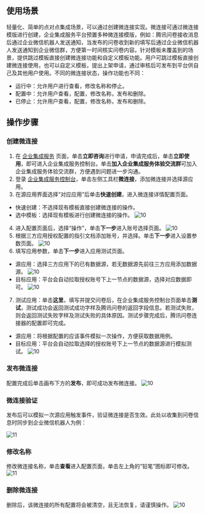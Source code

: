 

## 使用场景
轻量化、简单的点对点集成场景，可以通过创建微连接实现。微连接可通过微连接模版进行创建，企业集成服务平台预置多种微连接模版，例如：腾讯问卷接收消息后通过企业微信机器人发送通知，当发布的问卷收到新的填写后通过企业微信机器人发送通知到企业微信群，方便第一时间核实问卷内容。针对模板未覆盖到的场景，提供跳过模板直接创建微连接功能和自定义模板功能。用户可跳过模板直接创建微连接使用，也可以自定义模板，提出上架申请，通过审核后可发布到平台供自己及其他用户使用。不同的微连接状态，操作功能也不同：
- 运行中：允许用户进行查看，修改名称和停止。
- 配置中：允许用户查看，配置，修改名称，发布和删除。
- 已停止：允许用户查看，配置，修改名称，发布和删除。

## 操作步骤
### 创建微连接
1. 在 [企业集成服务](https://cloud.tencent.com/product/eis) 页面，单击**立即咨询**进行申请，申请完成后，单击**立即使用**，即可进入企业集成服务控制台。单击**加入企业集成服务体验交流群**可加入企业集成服务体验交流群，方便遇到问题进一步沟通。  
2. 登录 [企业集成服务控制台](https://console.cloud.tencent.com/eis)，单击左侧工具栏**微连接**，添加微连接并选择源应用。
3. 在源应用界面选择“对应应用”后单击**快速创建**，进入微连接详情配置页面。  
 - 快速创建：不选择现有模板直接创建微连接的操作。  
 - 选中模板：选择现有模板进行创建微连接的操作。
![10](https://document-1259649581.cos.ap-guangzhou.myqcloud.com/eis/7.png)
4. 进入配置页面后，选择“操作”，单击**下一步**进入账号选择页面。
![10](https://document-1259649581.cos.ap-guangzhou.myqcloud.com/eis/11.png)
5. 根据三方应用授权配置的指引文档添加账号，并选择。单击**下一步**进入设置参数页面。
![10](https://document-1259649581.cos.ap-guangzhou.myqcloud.com/eis/12.png)
6. 填写应用参数，单击**下一步**进入应用测试页面。
 - 源应用：选择三方应用下的已有数据源，若无数据源先前往三方应用添加数据源。
  ![10](https://document-1259649581.cos.ap-guangzhou.myqcloud.com/eis/13.png)
 - 目标应用：平台会自动拉取授权账号下上一节点的数据源，选择对应数据即可。
  ![10](https://document-1259649581.cos.ap-guangzhou.myqcloud.com/eis/13.1.png)
7. 测试应用：单击**这里**，填写并提交问卷后，在企业集成服务控制台页面单击**测试**，测试成功会返回测试成功字样及腾讯问卷的返回字段信息。若测试失败，则会返回测试失败字样及测试失败的具体原因。测试步骤完成后，腾讯问卷连接器的配置即可完成。  
 - 源应用：将根据配置的应该事件模拟一次操作，方便获取数据用例。
 - 目标应用：平台会自动拉取选择的授权账号下上一节点的数据源进行模拟测试。
  ![10](https://document-1259649581.cos.ap-guangzhou.myqcloud.com/eis/14.png)

### 发布微连接
配置完成后单击画布下方的**发布**，即可成功发布微连接。
![10](https://document-1259649581.cos.ap-guangzhou.myqcloud.com/eis/15.png)

### 微连接验证
发布后可以模拟一次源应用触发事件，验证微连接是否生效。此处以收集到问卷信息时同步到企业微信机器人为例：

![11](https://document-1259649581.cos.ap-guangzhou.myqcloud.com/eis/16.png)  

### 修改名称
修改微连接名称，单击**查看**进入配置页面，单击左上角的“铅笔”图标即可修改。
![11](https://document-1259649581.cos.ap-guangzhou.myqcloud.com/eis/17.png)  

### 删除微连接
删除后，该微连接的所有配置将会被清空，且无法恢复，请谨慎操作。
![10](https://document-1259649581.cos.ap-guangzhou.myqcloud.com/eis/18.png)

